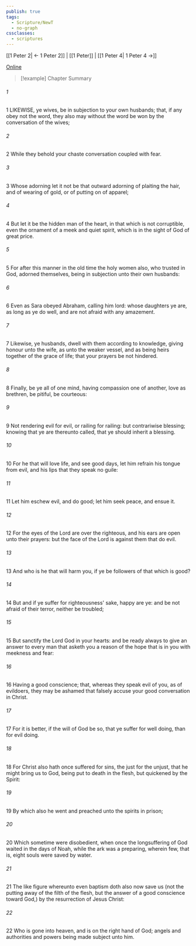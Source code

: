 ```yaml
---
publish: true
tags:
  - Scripture/NewT
  - no-graph
cssclasses:
  - scriptures
---
```

[[1 Peter 2| ← 1 Peter 2]] | [[1 Peter]] | [[1 Peter 4| 1 Peter 4 →]]

[Online](https://churchofjesuschrist.org/study/scriptures/nt/1-pet/3?lang=eng)

>[!example] Chapter Summary
>
###### 1
1 LIKEWISE, ye wives, be in subjection to your own husbands; that, if any obey not the word, they also may without the word be won by the conversation of the wives;
###### 2
2 While they behold your chaste conversation coupled with fear.
###### 3
3 Whose adorning let it not be that outward adorning of plaiting the hair, and of wearing of gold, or of putting on of apparel;
###### 4
4 But let it be the hidden man of the heart, in that which is not corruptible, even the ornament of a meek and quiet spirit, which is in the sight of God of great price.
###### 5
5 For after this manner in the old time the holy women also, who trusted in God, adorned themselves, being in subjection unto their own husbands:
###### 6
6 Even as Sara obeyed Abraham, calling him lord: whose daughters ye are, as long as ye do well, and are not afraid with any amazement.
###### 7
7 Likewise, ye husbands, dwell with them according to knowledge, giving honour unto the wife, as unto the weaker vessel, and as being heirs together of the grace of life; that your prayers be not hindered.
###### 8
8 Finally, be ye all of one mind, having compassion one of another, love as brethren, be pitiful, be courteous:
###### 9
9 Not rendering evil for evil, or railing for railing: but contrariwise blessing; knowing that ye are thereunto called, that ye should inherit a blessing.
###### 10
10 For he that will love life, and see good days, let him refrain his tongue from evil, and his lips that they speak no guile:
###### 11
11 Let him eschew evil, and do good; let him seek peace, and ensue it.
###### 12
12 For the eyes of the Lord are over the righteous, and his ears are open unto their prayers: but the face of the Lord is against them that do evil.
###### 13
13 And who is he that will harm you, if ye be followers of that which is good?
###### 14
14 But and if ye suffer for righteousness' sake, happy are ye: and be not afraid of their terror, neither be troubled;
###### 15
15 But sanctify the Lord God in your hearts: and be ready always to give an answer to every man that asketh you a reason of the hope that is in you with meekness and fear:
###### 16
16 Having a good conscience; that, whereas they speak evil of you, as of evildoers, they may be ashamed that falsely accuse your good conversation in Christ.
###### 17
17 For it is better, if the will of God be so, that ye suffer for well doing, than for evil doing.
###### 18
18 For Christ also hath once suffered for sins, the just for the unjust, that he might bring us to God, being put to death in the flesh, but quickened by the Spirit:
###### 19
19 By which also he went and preached unto the spirits in prison;
###### 20
20 Which sometime were disobedient, when once the longsuffering of God waited in the days of Noah, while the ark was a preparing, wherein few, that is, eight souls were saved by water.
###### 21
21 The like figure whereunto even baptism doth also now save us (not the putting away of the filth of the flesh, but the answer of a good conscience toward God,) by the resurrection of Jesus Christ:
###### 22
22 Who is gone into heaven, and is on the right hand of God; angels and authorities and powers being made subject unto him.



